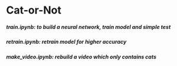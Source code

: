 # Cat-or-Not

##### train.ipynb: to build a neural network, train model and simple test
##### retrain.ipynb: retrain model for higher accuracy
##### make_video.ipynb: rebuild a video which only contains cats
